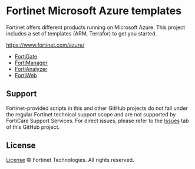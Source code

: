 # Fortinet Microsoft Azure templates

Fortinet offers different products running on Microsoft Azure. This project includes a set of templates (ARM, Terrafor) to get you started.

https://www.fortinet.com/azure/

- [FortiGate](FortiGate/)
- [FortiManager](FortiManager/)
- [FortiAnalyzer](FortiAnalyzer/)
- [FortiWeb](https://github.com/fortinet/azure-templates/tree/main/FortiWeb/FortiWeb-HA)

## Support
Fortinet-provided scripts in this and other GitHub projects do not fall under the regular Fortinet technical support scope and are not supported by FortiCare Support Services.
For direct issues, please refer to the [Issues](https://github.com/40net-cloud/fortinet-azure-solutions/issues) tab of this GitHub project.

## License
[License](LICENSE) © Fortinet Technologies. All rights reserved.
